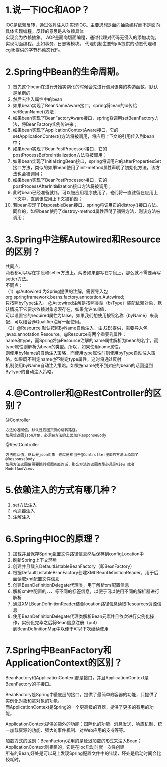 # 1.说一下IOC和AOP？
IOC是依赖反转，通过依赖注入DI实现IOC。主要思想是面向抽象编程而不是面向具体实现编程。反转的意思是从依赖具体  
实现变为依赖抽象。
AOP是面向切面编程，通过代理对代码无侵入的添加功能，实现切面编程。比如事务、日志等模块。
代理机制主要有jdk提供的动态代理和cglib提供的字节码动态代码。


# 2.Spring中Bean的生命周期。
1. 首先这个bean在进行开始实例化的时候会先进行调用该类的构造函数，默认是单例的
2. 然后去注入属性中的bean
3. 如果bean实现了BeanNameAware接口，spring将bean的id传给setBeanName()方法；
4. 如果bean实现了BeanFactoryAware接口，spring将调用setBeanFactory方法，将BeanFactory实例传进来；
5. 如果bean实现了ApplicationContextAware接口，它的setApplicationContext()方法将被调用，将应用上下文的引用传入到bean中；
6. 如果bean实现了BeanPostProcessor接口，它的postProcessBeforeInitialization方法将被调用；
7. 如果bean实现了InitializingBean接口，spring将调用它的afterPropertiesSet接口方法，类似的如果bean使用了init-method属性声明了初始化方法，该方法也会被调用；
8. 如果bean实现了BeanPostProcessor接口，它的postProcessAfterInitialization接口方法将被调用；
9. 此时bean已经准备就绪，可以被应用程序使用了，他们将一直驻留在应用上下文中，直到该应用上下文被销毁；
10. 若bean实现了DisposableBean接口，spring将调用它的distroy()接口方法。同样的，如果bean使用了destroy-method属性声明了销毁方法，则该方法被调用；

# 3.Spring中注解Autowired和Resource的区别？ 

共同点:  
两者都可以写在字段和setter方法上。两者如果都写在字段上，那么就不需要再写setter方法。  
不同点 :  
（1）@Autowired 为Spring提供的注解，需要导入包org.springframework.beans.factory.annotation.Autowired;  
只按照byType注入。 @Autowired注解是按照类型（byType）装配依赖对象，默认情况下它要求依赖对象必须存在，如果允许null值，  
可以设置它的required属性为false。如果我们想使用按照名称（byName）来装配，可以结合@Qualifier注解一起使用。  
（2）@Resource 默认按照ByName自动注入，由J2EE提供，需要导入包javax.annotation.Resource。@Resource有两个重要的属性：  
name和type，而Spring将@Resource注解的name属性解析为bean的名字，而type属性则解析为bean的类型。所以，如果使用name属性，  
则使用byName的自动注入策略，而使用type属性时则使用byType自动注入策略。如果既不制定name也不制定type属性，这时将通过反射  
机制使用byName自动注入策略。如果按name找不到对应的bean的话回退到ByType的自动注入策略。

# 4.@Controller和@RestController的区别？ 
@Controller

    方法的返回值。默认是视图页面的跳转路径。
    如果想返回json对象，必须在方法的上面加@ResponseBody

@RestController

    方法返回值，默认是json对象，也就是相当于@Controller里面的方法上添加了@ResponseBody
    如果方法返回值需要跳转视图页面的话，那么方法的返回类型必须是View 或者ModelAndView.
    
    
# 5.依赖注入的方式有哪几种？

1. set方法注入
2. 构造器注入
3. 注解注入

# 6.Spring中IOC的原理？
1. 加载并且保存Spring配置文件路径信息然后保存到configLocation中
2. 刷新Spring上下文环境
3. 创建并且载入DefaultListableBeanFactory（即BeanFactory）
4. 根据DefaultListableBeanFactory创建XMLBeanDefinitionReader，用于后面读取xml配置文件信息
5. 创建BeanDefinitionDelegate代理类，用于解析xml配置信息
6. 解析xml中配置的<import>、<bean>、<beans>、<alias>等不同的标签信息，以便于可以使用不同的解析器进行解析
7. 通过XMLBeanDefinitionReader结合location路径信息读取Resources资源信息
8. 使用BeanDefinitionDelegate代理类解析Bean元素并且依次进行实例化操作，实例化完毕之后将Bean信息注册（put）  
   到BeanDefinitionMap中以便于可以下次继续使用
    
# 7.Spring中BeanFactory和ApplicationContext的区别？
BeanFactory和ApplicationContext都是接口，并且ApplicationContext是BeanFactory的子接口。

BeanFactory是Spring中最底层的接口，提供了最简单的容器的功能，只提供了实例化对象和拿对象的功能。  
而ApplicationContext是Spring的一个更高级的容器，提供了更多的有用的功能。

ApplicationContext提供的额外的功能：国际化的功能、消息发送、响应机制、统一加载资源的功能、强大的事件机制、对Web应用的支持等等。

加载方式的区别：BeanFactory采用的是延迟加载的形式来注入Bean；ApplicationContext则相反的，它是在Ioc启动时就一次性创建  
所有的Bean,好处是可以马上发现Spring配置文件中的错误，坏处是启动时间会比较耗时。


